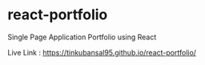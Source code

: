 # react-portfolio
Single Page Application Portfolio using React

Live Link : https://tinkubansal95.github.io/react-portfolio/
